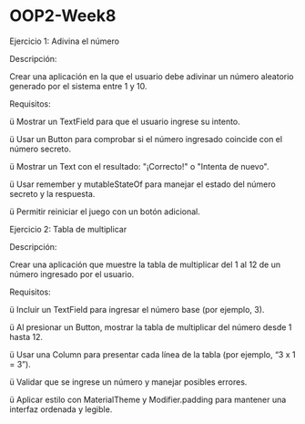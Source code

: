 # OOP2-Week8
Ejercicio 1: Adivina el número

Descripción:

Crear una aplicación en la que el usuario debe adivinar un número aleatorio generado por el sistema entre 1 y 10.

 

Requisitos:

ü Mostrar un TextField para que el usuario ingrese su intento.

ü  Usar un Button para comprobar si el número ingresado coincide con el número secreto.

ü  Mostrar un Text con el resultado: "¡Correcto!" o "Intenta de nuevo".

ü  Usar remember y mutableStateOf para manejar el estado del número secreto y la respuesta.

ü  Permitir reiniciar el juego con un botón adicional.

 

Ejercicio 2: Tabla de multiplicar

Descripción:

Crear una aplicación que muestre la tabla de multiplicar del 1 al 12 de un número ingresado por el usuario.

Requisitos:

ü  Incluir un TextField para ingresar el número base (por ejemplo, 3).

ü  Al presionar un Button, mostrar la tabla de multiplicar del número desde 1 hasta 12.

ü  Usar una Column para presentar cada línea de la tabla (por ejemplo, “3 x 1 = 3”).

ü  Validar que se ingrese un número y manejar posibles errores.

ü  Aplicar estilo con MaterialTheme y Modifier.padding para mantener una interfaz ordenada y legible.